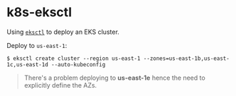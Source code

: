 # k8s-eksctl

Using [`eksctl`](https://github.com/weaveworks/eksctl) to deploy an EKS cluster.

Deploy to `us-east-1`:

```
$ eksctl create cluster --region us-east-1 --zones=us-east-1b,us-east-1c,us-east-1d --auto-kubeconfig
```

> There's a problem deploying to **us-east-1e** hence the need to explicitly define the AZs.

